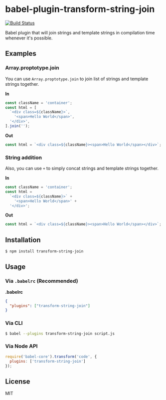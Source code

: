 # babel-plugin-transform-string-join

[![Build Status](https://travis-ci.org/laysent/babel-plugin-transform-string-join.svg?branch=master)](https://travis-ci.org/laysent/babel-plugin-transform-string-join)

Babel plugin that will join strings and template strings in compilation time whenever it's possible.

## Examples

### Array.proptotype.join

You can use `Array.proptotype.join` to join list of strings and template strings together.

**In**

```js
const className = 'container';
const html = [
  `<div class=${className}>`,
    '<span>Hello World</span>',
  '</div>',
].join('');
```

**Out**

```js
const html = `<div class=${className}><span>Hello World</span></div>`;
```

### String addition

Also, you can use `+` to simply concat strings and template strings together.

**In**

```js
const className = 'container';
const html =
  `<div class=${className}>` +
    '<span>Hello World</span>' +
  '</div>';
```

**Out**

```js
const html = `<div class=${className}><span>Hello World</span></div>`;
```

## Installation

```sh
$ npm install transform-string-join
```

## Usage

### Via `.babelrc` (Recommended)

**.babelrc**

```json
{
  "plugins": ["transform-string-join"]
}
```

### Via CLI

```sh
$ babel --plugins transform-string-join script.js
```

### Via Node API

```javascript
require('babel-core').transform('code', {
  plugins: ['transform-string-join']
});
```

## License

MIT

